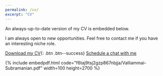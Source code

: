 ```yaml
---
permalink: /cv/
excerpt: "CV"
---
```


An always-up-to-date version of my CV is embedded below. 

I am always open to new opportunities. Feel free to contact me if you have an interesting niche role.   

[<i class="fas fa-download"></i> Download my CV](https://www.dropbox.com/s/f6taj9tsj2gzp867nbjja/Valliammai-Subramanian.pdf?dl=1){: .btn .btn--success}  <a href="/calendar/" class="btn btn--info">Schedule a chat with me</a>

{% include embedpdf.html code="f6taj9tsj2gzp867nbjja/Valliammai-Subramanian.pdf" width=100 height=2700 %}
